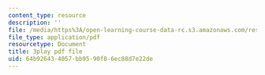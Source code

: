 ```yaml
---
content_type: resource
description: ''
file: /media/https%3A/open-learning-course-data-rc.s3.amazonaws.com/res-9-003-brains-minds-and-machines-summer-course-summer-2015/64b926434057bb9590f86ec88d7e22de_opMnuRnfaX0.pdf
file_type: application/pdf
resourcetype: Document
title: 3play pdf file
uid: 64b92643-4057-bb95-90f8-6ec88d7e22de
---
```

